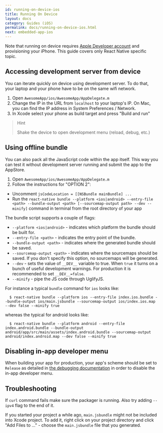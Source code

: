```yaml
---
id: running-on-device-ios
title: Running On Device
layout: docs
category: Guides (iOS)
permalink: docs/running-on-device-ios.html
next: embedded-app-ios
---
```


Note that running on device requires [Apple Developer account](https://developer.apple.com/register) and provisioning your iPhone. This guide covers only React Native specific topic.

## Accessing development server from device

You can iterate quickly on device using development server. To do that, your laptop and your phone have to be on the same wifi network.

1. Open `AwesomeApp/ios/AwesomeApp/AppDelegate.m`
2. Change the IP in the URL from `localhost` to your laptop's IP. On Mac, you can find the IP address in System Preferences / Network.
3. In Xcode select your phone as build target and press "Build and run"

> Hint
>
> Shake the device to open development menu (reload, debug, etc.)

## Using offline bundle

You can also pack all the JavaScript code within the app itself. This way you can test it without development server running and submit the app to the AppStore.

1. Open `AwesomeApp/ios/AwesomeApp/AppDelegate.m`
2. Follow the instructions for "OPTION 2":
  * Uncomment `jsCodeLocation = [[NSBundle mainBundle] ...`
  * Run the `react-native bundle --platform <ios|android> --entry-file <path> --bundle-output <path> [--sourcemap-output path> --dev --minify]` command in terminal from the root directory of your app

The bundle script supports a couple of flags:

* `--platform <ios|android>` - indicates which platform the bundle should be built for.
* `--entry-file <path>` - indicates the entry point of the bundle.
* `--bundle-output <path>` - indicates where the generated bundle should be saved.
* `--sourcemap-output <path>` - indicates where the sourcemaps should be saved. If you don't specify this option, no sourcemaps will be generated.
* `--dev` - sets the value of `__DEV__` variable to true. When `true` it turns on a bunch of useful development warnings. For production it is recommended to set `__DEV__=false`.
* `--minify` - pipe the JS code through UglifyJS.

For instance a typical `bundle` command for `ios` looks like:

      $ react-native bundle --platform ios --entry-file index.ios.bundle --bundle-output ios/main.jsbundle --sourcemap-output ios/index.ios.map --dev false --minify true

whereas the typical for android looks like:

      $ react-native bundle --platform android --entry-file index.android.bundle --bundle-output android/app/src/main/assets/index.android.bundle --sourcemap-output android/index.android.map --dev false --minify true

## Disabling in-app developer menu

When building your app for production, your app's scheme should be set to `Release` as detailed in [the debugging documentation](/react-native/docs/debugging.html#debugging-react-native-apps) in order to disable the in-app developer menu.

## Troubleshooting

If `curl` command fails make sure the packager is running. Also try adding `--ipv4` flag to the end of it.

If you started your project a while ago, `main.jsbundle` might not be included into Xcode project. To add it, right click on your project directory and click "Add Files to ..." - choose the `main.jsbundle` file that you generated.
